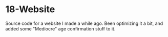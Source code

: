 # 18-Website
Source code for a website I made a while ago. Been optimizing it a bit, and added some "Mediocre" age confirmation stuff to it.
